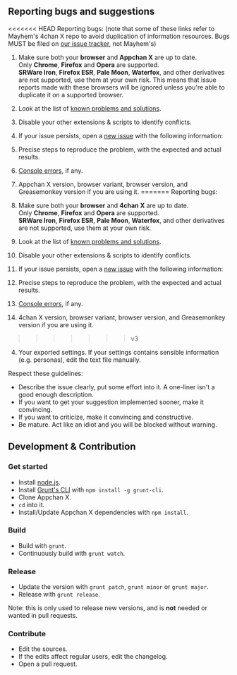 ## Reporting bugs and suggestions

<<<<<<< HEAD
Reporting bugs: (note that some of these links refer to Mayhem's 4chan X repo to avoid duplication of information resources. Bugs MUST be filed on [our issue tracker](https://github.com/zixaphir/appchan-x/issues), not Mayhem's)

1. Make sure both your **browser** and **Appchan X** are up to date.<br>
   Only **Chrome**, **Firefox** and **Opera** are supported.<br>
   **SRWare Iron**, **Firefox ESR**, **Pale Moon**, **Waterfox**, and other derivatives are not supported, use them at your own risk. This means that issue reports made with these browsers will be ignored unless you're able to duplicate it on a supported browser.

2. Look at the list of [known problems and solutions](https://github.com/MayhemYDG/4chan-x/wiki/FAQ#known-problems).
3. Disable your other extensions & scripts to identify conflicts.
4. If your issue persists, open a [new issue](https://github.com/zixaphir/appchan-x/issues) with the following information:
  1. Precise steps to reproduce the problem, with the expected and actual results.
  2. [Console errors](https://github.com/MayhemYDG/4chan-x/wiki/FAQ#console-errors), if any.
  3. Appchan X version, browser variant, browser version, and Greasemonkey version if you are using it.
=======
Reporting bugs:

1. Make sure both your **browser** and **4chan X** are up to date.<br>
   Only **Chrome**, **Firefox** and **Opera** are supported.<br>
   **SRWare Iron**, **Firefox ESR**, **Pale Moon**, **Waterfox**, and other derivatives are not supported, use them at your own risk.
2. Look at the list of [known problems and solutions](https://github.com/MayhemYDG/4chan-x/wiki/FAQ#known-problems).
3. Disable your other extensions & scripts to identify conflicts.
4. If your issue persists, open a [new issue](https://github.com/ccd0/4chan-x/issues) with the following information:
  1. Precise steps to reproduce the problem, with the expected and actual results.
  2. [Console errors](https://github.com/MayhemYDG/4chan-x/wiki/FAQ#console-errors), if any.
  3. 4chan X version, browser variant, browser version, and Greasemonkey version if you are using it.
>>>>>>> v3
  4. Your exported settings. If your settings contains sensible information (e.g. personas), edit the text file manually.

Respect these guidelines:
- Describe the issue clearly, put some effort into it. A one-liner isn't a good enough description.
- If you want to get your suggestion implemented sooner, make it convincing.
- If you want to criticize, make it convincing and constructive.
- Be mature. Act like an idiot and you will be blocked without warning.

## Development & Contribution

### Get started

- Install [node.js](http://nodejs.org/).
- Install [Grunt's CLI](http://gruntjs.com/) with `npm install -g grunt-cli`.
- Clone Appchan X.
- `cd` into it.
- Install/Update Appchan X dependencies with `npm install`.

### Build

- Build with `grunt`.
- Continuously build with `grunt watch`.

### Release

- Update the version with `grunt patch`, `grunt minor` or `grunt major`.
- Release with `grunt release`.

Note: this is only used to release new versions, and is **not** needed or wanted in pull requests.

### Contribute

- Edit the sources.
- If the edits affect regular users, edit the changelog.
- Open a pull request.
